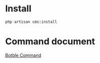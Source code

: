 # Install
```
php artisan cms:install
```
# Command document
[Botble Command](https://docs.botble.com/cms/commands.html)
